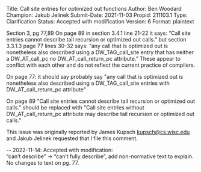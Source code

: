 Title:       Call site entries for optimized out functions
Author:      Ben Woodard
Champion:    Jakub Jelinek
Submit-Date: 2021-11-03
Propid:      211103.1
Type:        Clarification
Status:      Accepted with modification
Version:     6
Format:      plaintext

Section 3, pg 77,89
On page 89 in section 3.4.1 line 21-22 it says: “Call site entries cannot describe 
tail recursion or optimized out calls.” but section 3.3.1.3 page 77 lines 30-32 
says: “any call that is optimized out is nonetheless also described using a 
DW_TAG_call_site entry that has neither a DW_AT_call_pc no DW_AT_call_return_pc 
attribute.” These appear to conflict with each other and do not reflect the 
current practice of compilers.

On page 77:
it should say probably say "any call that is optimized out is nonetheless also 
described using a DW_TAG_call_site entries with DW_AT_call_return_pc attribute"

On page 89 
"Call site entries cannot describe tail recursion or optimized out calls." 
should be replaced with "Call site entries without DW_AT_call_return_pc attribute 
may describe tail recursion or optimized out calls."

This issue was originally reported by James Kupsch <kupsch@cs.wisc.edu> and 
Jakub Jelinek requested that I file this comment.

--
2022-11-14:  Accepted with modification:  
   “can’t describe” -> “can’t fully describe”, add non-normative text to explain.
   No changes to text on pg. 77.  
